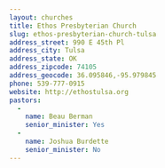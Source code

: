 ```yaml
---
layout: churches
title: Ethos Presbyterian Church
slug: ethos-presbyterian-church-tulsa
address_street: 990 E 45th Pl
address_city: Tulsa
address_state: OK
address_zipcode: 74105
address_geocode: 36.095846,-95.979845
phone: 539-777-0915
website: http://ethostulsa.org
pastors:
  -
    name: Beau Berman
    senior_minister: Yes
  -
    name: Joshua Burdette
    senior_minister: No
---
```

